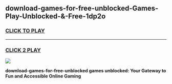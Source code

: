 
## download-games-for-free-unblocked-Games-Play-Unblocked-&-Free-1dp2o
<h3>
<a href="https://premium76.site?title=download-games-for-free-unblocked&ref=24A">CLICK TO PLAY</a></h3>
<hr>

<h3>
<a href="https://premium76.site?title=download-games-for-free-unblocked&ref=24A">CLICK 2 PLAY</a>
  
</h3>

<a href="https://premium76.site?title=download-games-for-free-unblocked&ref=24A"><img src="https://clearcache.store/games.png"></a>


**download-games-for-free-unblocked games unblocked: Your Gateway to Fun and Accessible Online Gaming**
